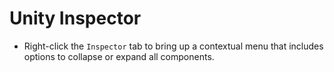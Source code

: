 # Unity Inspector

- Right-click the `Inspector` tab to bring up a contextual menu that includes options to collapse or expand all components.
